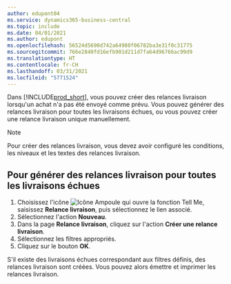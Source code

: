 ```yaml
---
author: edupont04
ms.service: dynamics365-business-central
ms.topic: include
ms.date: 04/01/2021
ms.author: edupont
ms.openlocfilehash: 56524d5690d742a64980f06782ba3e31f0c31775
ms.sourcegitcommit: 766e2840fd16efb901d211d7fa64d96766ac99d9
ms.translationtype: HT
ms.contentlocale: fr-CH
ms.lasthandoff: 03/31/2021
ms.locfileid: "5771524"
---
```

Dans [!INCLUDE[prod_short](../../../includes/prod_short.md)], vous pouvez créer des relances livraison lorsqu'un achat n'a pas été envoyé comme prévu. Vous pouvez générer des relances livraison pour toutes les livraisons échues, ou vous pouvez créer une relance livraison unique manuellement.  

> [!NOTE]  
> Pour créer des relances livraison, vous devez avoir configuré les conditions, les niveaux et les textes des relances livraison.  

## <a name="to-generate-delivery-reminders-for-all-overdue-deliveries"></a>Pour générer des relances livraison pour toutes les livraisons échues  

1. Choisissez l'icône ![Icône Ampoule qui ouvre la fonction Tell Me](../../../media/ui-search/search_small.png "Dites-moi ce que vous voulez faire"), saisissez **Relance livraison**, puis sélectionnez le lien associé.  
2. Sélectionnez l'action **Nouveau**.  
3. Dans la page **Relance livraison**, cliquez sur l'action **Créer une relance livraison**.  
4. Sélectionnez les filtres appropriés.  
5. Cliquez sur le bouton **OK**.  

S'il existe des livraisons échues correspondant aux filtres définis, des relances livraison sont créées. Vous pouvez alors émettre et imprimer les relances livraison.  
